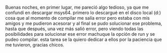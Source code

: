 Buenas noches, en primer lugar, me pareció algo tedioso, ya que me confundí en descargar msys64.
primero lo descargué en el disco local (d:) cosa que al momento de compilar me salía error pero estaba con mis amigos y me pudieron acesorar y al final se pudo solucionar ese problema, hasta que después, una vez más salió error, pero viendo todas las posibilidades para solucionar ese error machuque la opción de run y se pudeo compilar. esta tarea se la quiero dedicar a ellos por la paciencia que me tuvieron, gracias chicos.   